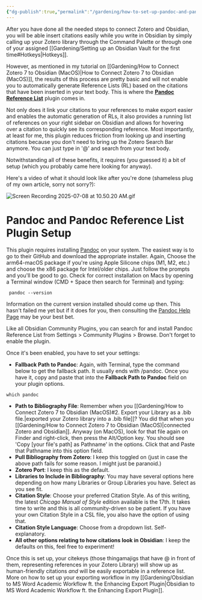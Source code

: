 ```yaml
---
{"dg-publish":true,"permalink":"/gardening/how-to-set-up-pandoc-and-pandoc-reference-list-plugin-for-obsidian/","created":"2025-07-08T14:55:22.062+08:00","updated":"2025-07-13T16:56:08.000+08:00"}
---
```


After you have done all the needed steps to connect Zotero and Obsidian, you will be able insert citations easily while you write in Obsidian by simply calling up your Zotero library through the Command Palette or through one of your assigned [[Gardening/Setting up an Obsidian Vault for the first time#Hotkeys\|Hotkeys]].

However, as mentioned in my tutorial on [[Gardening/How to Connect Zotero 7 to Obsidian (MacOS)\|How to Connect Zotero 7 to Obsidian (MacOS)]], the results of this process are pretty basic and will not enable you to automatically generate Reference Lists (RL) based on the citations that have been inserted in your text body. This is where the **[Pandoc Reference List](https://github.com/mgmeyers/obsidian-pandoc-reference-list)** plugin comes in. 

Not only does it link your citations to your references to make export easier and enables the automatic generation of RLs, it also provides a running list of references on your right sidebar on Obsidian and allows for hovering over a citation to quickly see its corresponding reference. Most importantly, at least for me, this plugin reduces friction from looking up and inserting citations because you don't need to bring up the Zotero Search Bar anymore. You can just type in '@' and search from your text body.

Notwithstanding all of these benefits, it requires (you guessed it) a bit of setup (which you probably came here looking for anyway).

Here's a video of what it should look like after you're done (shameless plug of my own article, sorry not sorry?):

![Screen Recording 2025-07-08 at 10.50.20 AM.gif](/img/user/Extras/Screen%20Recording%202025-07-08%20at%2010.50.20%20AM.gif)
# Pandoc and Pandoc Reference List Plugin Setup

This plugin requires installing [Pandoc](https://github.com/jgm/pandoc/releases/tag/3.7.0.2) on your system. The easiest way is to go to their GitHub and download the appropriate installer. Again, Choose the arm64-macOS package if you're using Apple Silicone chips (M1, M2, etc.) and choose the x86 package for Intel/older chips. Just follow the prompts and you'll be good to go. Check for correct installation on Macs by opening a Terminal window (CMD + Space then search for Terminal) and typing:

```
 pandoc --version
```

Information on the current version installed should come up then. This hasn't failed me yet but if it does for you, then consulting the [Pandoc Help Page]() may be your best bet.

Like all Obsidian Community Plugins, you can search for and install Pandoc Reference List from Settings > Community Plugins > Browse. Don't forget to enable the plugin.

Once it's been enabled, you have to set your settings:
- **Fallback Path to Pandoc**: Again, with Terminal, type the command below to get the fallback path. It usually ends with /pandoc. Once you have it, copy and paste that into the **Fallback Path to Pandoc** field on your plugin options.

```
which pandoc
```

- **Path to Bibliography File**: Remember when you [[Gardening/How to Connect Zotero 7 to Obsidian (MacOS)#2. Export your Library as a .bib file.\|exported your Zotero library into a .bib file]]? You did that when you [[Gardening/How to Connect Zotero 7 to Obsidian (MacOS)\|connected Zotero and Obsidian]]. Anyway (on MacOS), look for that file again on Finder and right-click, then press the Alt/Option key. You should see 'Copy [your file's path] as Pathname' in the options. Click that and Paste that Pathname into this option field.
- **Pull Bibliography from Zotero**: I keep this toggled on (just in case the above path fails for some reason. I might just be paranoid.)
- **Zotero Port**: I keep this as the default.
- **Libraries to Include in Bibliography**: You may have several options here depending on how many Libraries or Group Libraries you have. Select as you see fit.
- **Citation Style**: Choose your preferred Citation Style. As of this writing, the latest *Chicago Manual of Style* edition available is the 17th. It takes time to write and this is all community-driven so be patient. If you have your own Citation Style in a CSL file, you also have the option of using that.
- **Citation Style Language**: Choose from a dropdown list. Self-explanatory.
- **All other options relating to how citations look in Obsidian**: I keep the defaults on this, feel free to experiment!

Once this is set up, your citekeys (those thingamajigs that have @ in front of them, representing references in your Zotero Library) will show up as human-friendly citations *and* will be easily exportable in a reference list. More on how to set up your exporting workflow in my [[Gardening/Obsidian to MS Word Academic Workflow ft. the Enhancing Export Plugin\|Obsidian to MS Word Academic Workflow ft. the Enhancing Export Plugin]]. 